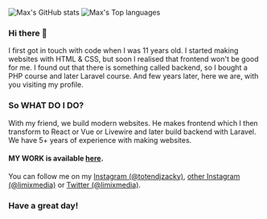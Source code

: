 ![Max's GitHub stats](https://github-readme-stats.vercel.app/api?username=djlimix&count_private=true&show_icons=true)
![Max's Top languages](https://github-readme-stats.vercel.app/api/top-langs/?username=djlimix&layout=compact)

### Hi there 👋

I first got in touch with code when I was 11 years old. I started making websites with HTML & CSS, but soon I realised that frontend won't be good for me. I found out that there is something called backend, so I bought a PHP course and later Laravel course. And few years later, here we are, with you visiting my profile.

### So WHAT DO I DO?

With my friend, we build modern websites. He makes frontend which I then transform to React or Vue or Livewire and later build backend with Laravel. We have 5+ years of experience with making websites.

#### MY WORK is available [here](https://limixmedia.com).

You can follow me on my [Instagram (@totendjzacky)](https://instagram.com/totendjzacky), [other Instagram (@limixmedia)](https://instagram.com/limixmedia) or [Twitter (@limixmedia)](https://twitter.com/limixmedia).
### Have a great day! 

<!--
**djlimix/djlimix** is a ✨ _special_ ✨ repository because its `README.md` (this file) appears on your GitHub profile.

Here are some ideas to get you started:

- 🔭 I’m currently working on ...
- 🌱 I’m currently learning ...
- 👯 I’m looking to collaborate on ...
- 🤔 I’m looking for help with ...
- 💬 Ask me about ...
- 📫 How to reach me: ...
- 😄 Pronouns: ...
- ⚡ Fun fact: ...
-->
